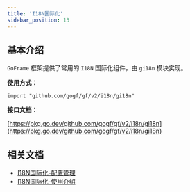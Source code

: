 ```yaml
---
title: 'I18N国际化'
sidebar_position: 13
---
```


## 基本介绍

`GoFrame` 框架提供了常用的 `I18N` 国际化组件，由 `gi18n` 模块实现。

**使用方式：**

```
import "github.com/gogf/gf/v2/i18n/gi18n"
```

**接口文档**：

[https://pkg.go.dev/github.com/gogf/gf/v2/i18n/gi18n](https://pkg.go.dev/github.com/gogf/gf/v2/i18n/gi18n)

## 相关文档

- [I18N国际化-配置管理](output/goframe-v2.0-md/核心组件-重点/I18N国际化/I18N国际化-配置管理)
- [I18N国际化-使用介绍](output/goframe-v2.0-md/核心组件-重点/I18N国际化/I18N国际化-使用介绍)